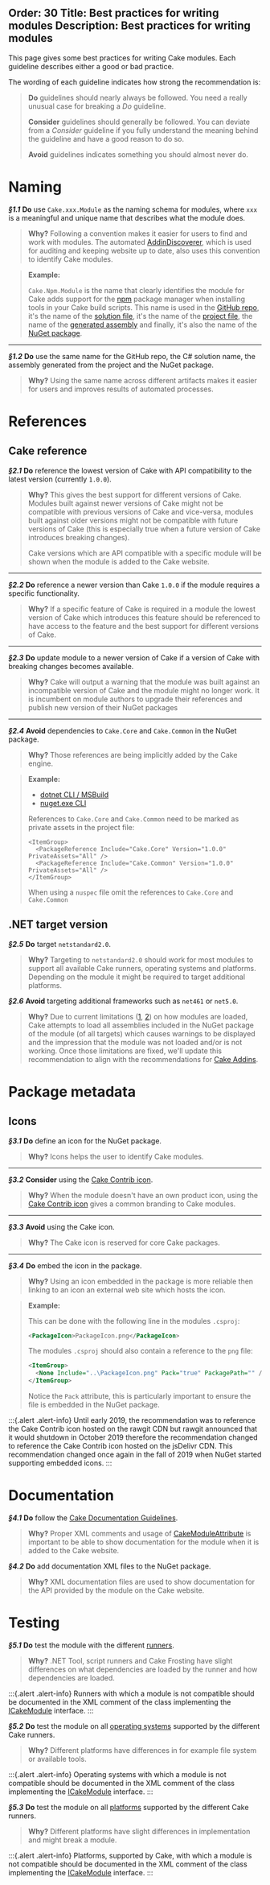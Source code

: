 Order: 30
Title: Best practices for writing modules
Description: Best practices for writing modules
---

This page gives some best practices for writing Cake modules.
Each guideline describes either a good or bad practice.

The wording of each guideline indicates how strong the recommendation is:

> **Do** guidelines should nearly always be followed.
> You need a really unusual case for breaking a _Do_ guideline.
>
> **Consider** guidelines should generally be followed.
> You can deviate from a _Consider_ guideline if you fully understand the meaning behind the guideline and have a good reason to do so.
>
> **Avoid** guidelines indicates something you should almost never do.

# Naming

**_§1.1_** **Do** use `Cake.xxx.Module` as the naming schema for modules, where `xxx` is a meaningful and unique name that describes what the module does.

> **Why?** Following a convention makes it easier for users to find and work with modules.
> The automated [AddinDiscoverer](https://github.com/cake-contrib/Cake.AddinDiscoverer), which is used for auditing and keeping website up to date, also uses this convention to identify Cake modules.

> **Example:**
>
> `Cake.Npm.Module` is the name that clearly identifies the module for Cake adds support for the [npm](https://www.npmjs.com) package manager when installing tools in your Cake build scripts.
> This name is used in the [GitHub repo](https://github.com/cake-contrib/Cake.Npm.Module),
> it's the name of the [solution file](https://github.com/cake-contrib/Cake.Npm.Module/blob/develop/src/Cake.Npm.Module.sln),
> it's the name of the [project file](https://github.com/cake-contrib/Cake.Npm.Module/blob/develop/src/Cake.Npm.Module/Cake.Npm.Module.csproj),
> the name of the [generated assembly](https://github.com/cake-contrib/Cake.Npm.Module/blob/develop/src/Cake.Npm.Module/Cake.Npm.Module.csproj#L9)
> and finally, it's also the name of the [NuGet package](https://www.nuget.org/packages/Cake.Npm.Module/).

----------------------------------------------------------------------------------------------------

**_§1.2_** **Do** use the same name for the GitHub repo, the C# solution name, the assembly generated from the project and the NuGet package.

> **Why?** Using the same name across different artifacts makes it easier for users and improves results of automated processes.

# References

## Cake reference

**_§2.1_** **Do** reference the lowest version of Cake with API compatibility to the latest version (currently `1.0.0`).

> **Why?** This gives the best support for different versions of Cake.
> Modules built against newer versions of Cake might not be compatible with previous versions of Cake and vice-versa,
> modules built against older versions might not be compatible with future versions of Cake (this is especially true when a future version of Cake introduces breaking changes).
>
> Cake versions which are API compatible with a specific module will be shown when the module is added to the Cake website.

----------------------------------------------------------------------------------------------------

**_§2.2_** **Do** reference a newer version than Cake `1.0.0` if the module requires a specific functionality.

> **Why?** If a specific feature of Cake is required in a module the lowest version of Cake which introduces this feature should be referenced
> to have access to the feature and the best support for different versions of Cake.

----------------------------------------------------------------------------------------------------

**_§2.3_** **Do** update module to a newer version of Cake if a version of Cake with breaking changes becomes available.

> **Why?** Cake will output a warning that the module was built against an incompatible version of Cake and the module might no longer work.
> It is incumbent on module authors to upgrade their references and publish new version of their NuGet packages

----------------------------------------------------------------------------------------------------

**_§2.4_** **Avoid** dependencies to `Cake.Core` and `Cake.Common` in the NuGet package.

> **Why?** Those references are being implicitly added by the Cake engine.

<blockquote class="blockquote">
  <p>
    <strong>Example:</strong>
  </p>
  <ul class="nav nav-tabs">
      <li class="active"><a data-toggle="tab" href="#dotnet">dotnet CLI / MSBuild</a></li>
      <li><a data-toggle="tab" href="#nuget">nuget.exe CLI</a></li>
  </ul>

  <div class="tab-content">
      <div id="dotnet" class="tab-pane fade in active">
         <p>
              References to <code>Cake.Core</code> and <code>Cake.Common</code> need to be marked as private assets in the project file:
          </p>
          <p>
<pre><code class="language-xml hljs">&lt;ItemGroup&gt;
  &lt;PackageReference Include="Cake.Core" Version="1.0.0" PrivateAssets="All" /&gt;
  &lt;PackageReference Include="Cake.Common" Version="1.0.0" PrivateAssets="All" /&gt;
&lt;/ItemGroup&gt;
</code></pre>
          </p>
      </div>
      <div id="nuget" class="tab-pane fade">
          <p>
              When using a <code>nuspec</code> file omit the references to <code>Cake.Core</code> and <code>Cake.Common</code>
          </p>
      </div>
  </div>
</blockquote>

## .NET target version

**_§2.5_** **Do** target `netstandard2.0`.

> **Why?** Targeting to `netstandard2.0` should work for most modules to support all available Cake runners, operating systems and platforms.
> Depending on the module it might be required to target additional platforms.

**_§2.6_** **Avoid** targeting additional frameworks such as `net461` or `net5.0`.

> **Why?** Due to current limitations ([1](https://github.com/cake-build/cake/issues/2256), [2](https://github.com/cake-build/cake/issues/2525)) on how modules are loaded, Cake attempts to load all assemblies included in the NuGet package of the module (of all targets) which causes warnings to be displayed and the impression that the module was not loaded and/or is not working.
> Once those limitations are fixed, we'll update this recommendation to align with the recommendations for [Cake Addins](/docs/extending/addins/best-practices#net-target-version).

# Package metadata

## Icons

**_§3.1_** **Do** define an icon for the NuGet package.

> **Why?** Icons helps the user to identify Cake modules.

----------------------------------------------------------------------------------------------------

**_§3.2_** **Consider** using the [Cake Contrib icon](https://github.com/cake-contrib/graphics/blob/master/png/cake-contrib-medium.png).

> **Why?** When the module doesn't have an own product icon, using the [Cake Contrib icon](https://github.com/cake-contrib/graphics/blob/master/png/cake-contrib-medium.png)
> gives a common branding to Cake modules.

----------------------------------------------------------------------------------------------------

**_§3.3_** **Avoid** using the Cake icon.

> **Why?** The Cake icon is reserved for core Cake packages.

----------------------------------------------------------------------------------------------------

**_§3.4_** **Do** embed the icon in the package.

> **Why?** Using an icon embedded in the package is more reliable then linking to an icon an external web site which hosts the icon.

> **Example:**
>
> This can be done with the following line in the modules `.csproj`:
>
> ```xml
> <PackageIcon>PackageIcon.png</PackageIcon>
> ```
>
> The modules `.csproj` should also contain a reference to the `png` file:
>
> ```xml
> <ItemGroup>
>   <None Include="..\PackageIcon.png" Pack="true" PackagePath="" />
> </ItemGroup>
> ```
>
> Notice the `Pack` attribute, this is particularly important to ensure the file is embedded in the NuGet package.

:::{.alert .alert-info}
Until early 2019, the recommendation was to reference the Cake Contrib icon hosted on the rawgit CDN but rawgit announced that it would shutdown in October 2019 therefore the recommendation changed to reference the Cake Contrib icon hosted on the jsDelivr CDN.
This recommendation changed once again in the fall of 2019 when NuGet started supporting embedded icons.
:::

# Documentation

**_§4.1_** **Do** follow the [Cake Documentation Guidelines](/community/contributing/documentation).

> **Why?** Proper XML comments and usage of [CakeModuleAttribute](/api/Cake.Core.Annotations/CakeModuleAttribute/) is important to be able to show documentation for the module when it is added to the Cake website.

**_§4.2_** **Do** add documentation XML files to the NuGet package.

> **Why?** XML documentation files are used to show documentation for the API provided by the module on the Cake website.

# Testing

**_§5.1_** **Do** test the module with the different [runners](/docs/running-builds/runners).

> **Why?** .NET Tool, script runners and Cake Frosting have slight differences on what dependencies are loaded by the runner and how dependencies are loaded.

:::{.alert .alert-info}
Runners with which a module is not compatible should be documented in the XML comment of the class implementing the [ICakeModule](/api/Cake.Core.Composition/ICakeModule/) interface.
:::

**_§5.2_** **Do** test the module on all [operating systems](/docs/running-builds/runners/#supported-operating-systems) supported by the different Cake runners.

> **Why?** Different platforms have differences in for example file system or available tools.

:::{.alert .alert-info}
Operating systems with which a module is not compatible should be documented in the XML comment of the class implementing the [ICakeModule](/api/Cake.Core.Composition/ICakeModule/) interface.
:::

**_§5.3_** **Do** test the module on all [platforms](/docs/running-builds/runners/#supported-platforms) supported by the different Cake runners.

> **Why?** Different platforms have slight differences in implementation and might break a module.

:::{.alert .alert-info}
Platforms, supported by Cake, with which a module is not compatible should be documented in the XML comment of the class implementing the [ICakeModule](/api/Cake.Core.Composition/ICakeModule/) interface.
:::
